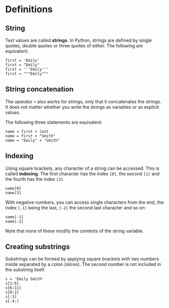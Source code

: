 
# Definitions

## String

Text values are called **strings**. In Python, strings are defined by single quotes, double quotes or three quotes of either. The following are equivalent:

    first = 'Emily'
    first = "Emily"
    first = '''Emily'''
    first = """Emily"""

## String concatenation

The operator `+` also works for strings, only that it concatenates the strings. It does not matter whether you write the strings as variables or as explicit values. 

The following three statements are equivalent:

    name = first + last
    name = first + "Smith"
    name = "Emily" + "Smith"

## Indexing

Using square brackets, any character of a string can be accessed. This is called **indexing**. The first character has the index `[0]`, the second `[1]` and the fourth has the index `[3]`.

    name[0]
    name[3]

With negative numbers, you can access single characters from the end, the index `[-1]` being the last, `[-2]` the second last character and so on:

    name[-1] 
    name[-2] 

Note that none of these modify the contents of the string variable.


## Creating substrings

Substrings can be formed by applying square brackets with two numbers inside separated by a colon (slices). The second number is not included in the substring itself.

    s = 'Emily Smith'
    s[1:6]
    s[6:11]
    s[0:2]
    s[:3] 
    s[-4:] 
